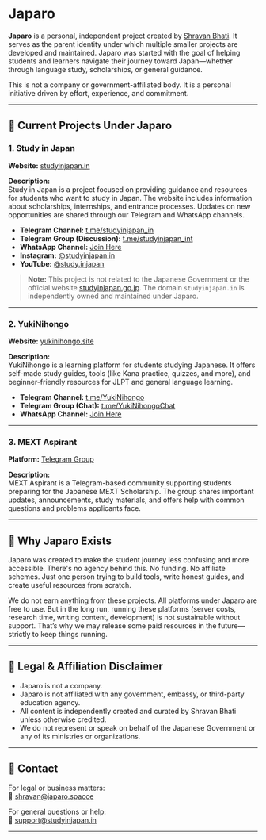 # Japaro

**Japaro** is a personal, independent project created by [Shravan Bhati](https://www.linkedin.com/in/shravanbhati/). It serves as the parent identity under which multiple smaller projects are developed and maintained. Japaro was started with the goal of helping students and learners navigate their journey toward Japan—whether through language study, scholarships, or general guidance.

This is not a company or government-affiliated body. It is a personal initiative driven by effort, experience, and commitment.

---

## 🔸 Current Projects Under Japaro

### 1. Study in Japan  
**Website:** [studyinjapan.in](https://www.studyinjapan.in)

**Description:**  
Study in Japan is a project focused on providing guidance and resources for students who want to study in Japan. The website includes information about scholarships, internships, and entrance processes. Updates on new opportunities are shared through our Telegram and WhatsApp channels.

- **Telegram Channel:** [t.me/studyinjapan_in](https://t.me/studyinjapan_in)  
- **Telegram Group (Discussion):** [t.me/studyinjapan_int](https://t.me/studyinjapan_int)  
- **WhatsApp Channel:** [Join Here](https://www.whatsapp.com/channel/0029VaeMMQk9mrGbD7KifF46)  
- **Instagram:** [@studyinjapan.in](https://www.instagram.com/studyinjapan.in)  
- **YouTube:** [@study.injapan](https://www.youtube.com/@study.injapan)

> **Note:** This project is not related to the Japanese Government or the official website [studyinjapan.go.jp](https://www.studyinjapan.go.jp). The domain `studyinjapan.in` is independently owned and maintained under Japaro.

---

### 2. YukiNihongo  
**Website:** [yukinihongo.site](https://www.yukinihongo.site)

**Description:**  
YukiNihongo is a learning platform for students studying Japanese. It offers self-made study guides, tools (like Kana practice, quizzes, and more), and beginner-friendly resources for JLPT and general language learning.

- **Telegram Channel:** [t.me/YukiNihongo](https://t.me/YukiNihongo)  
- **Telegram Group (Chat):** [t.me/YukiNihongoChat](https://t.me/YukiNihongoChat)  
- **WhatsApp Channel:** [Join Here](https://www.whatsapp.com/channel/0029ValqwySBqbr9tBJ26Q3s)

---

### 3. MEXT Aspirant  
**Platform:** [Telegram Group](https://t.me/MextAspirant)

**Description:**  
MEXT Aspirant is a Telegram-based community supporting students preparing for the Japanese MEXT Scholarship. The group shares important updates, announcements, study materials, and offers help with common questions and problems applicants face.

---

## 🔸 Why Japaro Exists

Japaro was created to make the student journey less confusing and more accessible. There's no agency behind this. No funding. No affiliate schemes. Just one person trying to build tools, write honest guides, and create useful resources from scratch.

We do not earn anything from these projects. All platforms under Japaro are free to use. But in the long run, running these platforms (server costs, research time, writing content, development) is not sustainable without support. That’s why we may release some paid resources in the future—strictly to keep things running.

---

## 🔸 Legal & Affiliation Disclaimer

- Japaro is not a company.
- Japaro is not affiliated with any government, embassy, or third-party education agency.
- All content is independently created and curated by Shravan Bhati unless otherwise credited.
- We do not represent or speak on behalf of the Japanese Government or any of its ministries or organizations.

---

## 🔸 Contact

For legal or business matters:  
📧 [shravan@japaro.spacce](mailto:shravan@japaro.space)

For general questions or help:  
📧 [support@studyinjapan.in](mailto:support@studyinjapan.in)

---

